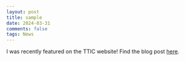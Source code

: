 ```yaml
---
layout: post
title: sample
date: 2024-03-31
comments: false
tags: News
---
```


I was recently featured on the TTIC website! Find the blog post [here](https://www.ttic.edu/highlights/shukla/).
